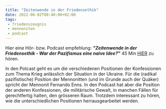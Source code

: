 ```yaml
---
title: "Zeitenwende in der Friedensethik"
date: 2022-06-02T00:40:00+02:00
tags: 
 - friedenszeugnis
 - mennoniten
 - podcast
---
```


Hier eine Hör- bzw. Podcast empfehlung: ***"Zeitenwende 
in der Friedensethik - War der Pazifismus eine naive Idee?"***
45 Min [HIER](https://www.podcast.de/episode/594118023/zeitenwende-in-der-friedensethik) zu hören. 

In den Potcast geht es um die verschiedenen Positionen 
der Konfessionen zum Thema Krieg anlässlich der Situation
in der Ukraine. Für die (radikal pazifistische) Position 
der Mennonitten (und im Grunde auch der Quäker) spricht
der Mennonit Fernando Enns. In den Podcast hat aber die
Position der anderen Konfessionen, die militärische
Gewalt, in manchen Fällen für gerechtfertig halten, den
grösseren Raum. Trotzdem interessant zu hören, wie die
unterschiedlichen Positionen herrausgearbeitet werden.
